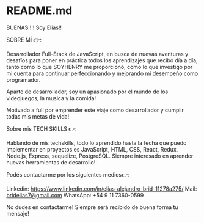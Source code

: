 # README.md

BUENAS!!!! Soy Elias!!


SOBRE MÍ 👉:

Desarrollador Full-Stack de JavaScript, en busca de nuevas aventuras y desafíos para poner en práctica todos los aprendizajes que recibo día a día, tanto como lo que SOYHENRY me proporcionó, como lo que investigo por mi cuenta para continuar perfeccionando y mejorando mi desempeño como programador.

Aparte de desarrollador, soy un apasionado por el mundo de los videojuegos, la musica y la comida! 

Motivado a full por emprender este viaje como desarrollador y cumplir todas mis metas de vida!


Sobre mis TECH SKILLS 👉:

Hablando de mis techskills, todo lo aprendido hasta la fecha que puedo implementar en proyectos es JavaScript, HTML, CSS, React, Redux, Node.js, Express, sequelize, PostgreSQL. Siempre interesado en aprender nuevas herramientas de desarrollo!

Podés contactarme por los siguientes medios👉: 

Linkedin: https://www.linkedin.com/in/elias-alejandro-brid-11278a275/
Mail: bridelias7@gmail.com
WhatsApp: +54 9 11 7360-0599


No dudes en contactarme! Siempre será recibido de buena forma tu mensaje!
